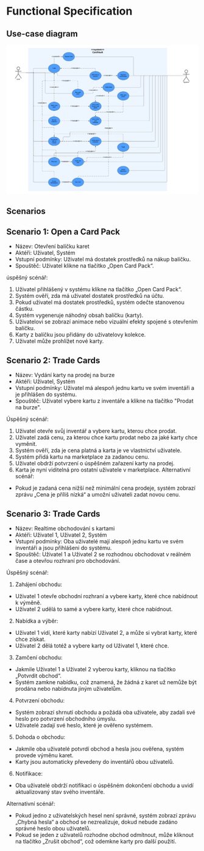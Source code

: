 # Functional Specification

## Use-case diagram

![Use-case diagram](resources/use-case-diagram.png)

## Scenarios

## Scenario 1: Open a Card Pack
- Název: Otevření balíčku karet
- Aktéři: Uživatel, Systém
- Vstupní podmínky: Uživatel má dostatek prostředků na nákup balíčku.
- Spouštěč: Uživatel klikne na tlačítko „Open Card Pack“.

úspěšný scénář:
1. Uživatel přihlášený v systému klikne na tlačítko „Open Card Pack“.
2. Systém ověří, zda má uživatel dostatek prostředků na účtu.
3. Pokud uživatel má dostatek prostředků, systém odečte stanovenou částku.
4. Systém vygeneruje náhodný obsah balíčku (karty).
5. Uživatelovi se zobrazí animace nebo vizuální efekty spojené s otevřením balíčku.
6. Karty z balíčku jsou přidány do uživatelovy kolekce.
7. Uživatel může prohlížet nové karty.

## Scenario 2: Trade Cards
- Název: Vydání karty na prodej na burze
- Aktéři: Uživatel, Systém
- Vstupní podmínky: Uživatel má alespoň jednu kartu ve svém inventáři a je přihlášen do systému.
- Spouštěč: Uživatel vybere kartu z inventáře a klikne na tlačítko "Prodat na burze".

Úspěšný scénář:
1. Uživatel otevře svůj inventář a vybere kartu, kterou chce prodat.
2. Uživatel zadá cenu, za kterou chce kartu prodat nebo za jaké karty chce vyměnit.
3. Systém ověří, zda je cena platná a karta je ve vlastnictví uživatele.
4. Systém přidá kartu na marketplace za zadanou cenu.
5. Uživatel obdrží potvrzení o úspěšném zařazení karty na prodej.
6. Karta je nyní viditelná pro ostatní uživatele v marketplace.
Alternativní scénář:
- Pokud je zadaná cena nižší než minimální cena prodeje, systém zobrazí zprávu „Cena je příliš nízká“ a umožní uživateli zadat novou cenu.

## Scenario 3: Trade Cards
- Název: Realtime obchodování s kartami
- Aktéři: Uživatel 1, Uživatel 2, Systém
- Vstupní podmínky: Oba uživatelé mají alespoň jednu kartu ve svém inventáři a jsou přihlášeni do systému.
- Spouštěč: Uživatel 1 a Uživatel 2 se rozhodnou obchodovat v reálném čase a otevřou rozhraní pro obchodování.

Úspěšný scénář:
1. Zahájení obchodu:
- Uživatel 1 otevře obchodní rozhraní a vybere karty, které chce nabídnout k výměně.
- Uživatel 2 udělá to samé a vybere karty, které chce nabídnout.
2. Nabídka a výběr:
- Uživatel 1 vidí, které karty nabízí Uživatel 2, a může si vybrat karty, které chce získat.
- Uživatel 2 dělá totéž a vybere karty od Uživatel 1, které chce.
3. Zamčení obchodu:
- Jakmile Uživatel 1 a Uživatel 2 vyberou karty, kliknou na tlačítko „Potvrdit obchod“.
- Systém zamkne nabídku, což znamená, že žádná z karet už nemůže být prodána nebo nabídnuta jiným uživatelům.
4. Potvrzení obchodu:
- Systém zobrazí shrnutí obchodu a požádá oba uživatele, aby zadali své heslo pro potvrzení obchodního úmyslu.
- Uživatelé zadají své heslo, které je ověřeno systémem.
5. Dohoda o obchodu:
- Jakmile oba uživatelé potvrdí obchod a hesla jsou ověřena, systém provede výměnu karet.
- Karty jsou automaticky převedeny do inventářů obou uživatelů.
6. Notifikace:
- Oba uživatelé obdrží notifikaci o úspěšném dokončení obchodu a uvidí aktualizovaný stav svého inventáře.

Alternativní scénář:
- Pokud jedno z uživatelských hesel není správné, systém zobrazí zprávu „Chybná hesla“ a obchod se nezrealizuje, dokud nebude zadáno správné heslo obou uživatelů.
- Pokud se jeden z uživatelů rozhodne obchod odmítnout, může kliknout na tlačítko „Zrušit obchod“, což odemkne karty pro další použití.
